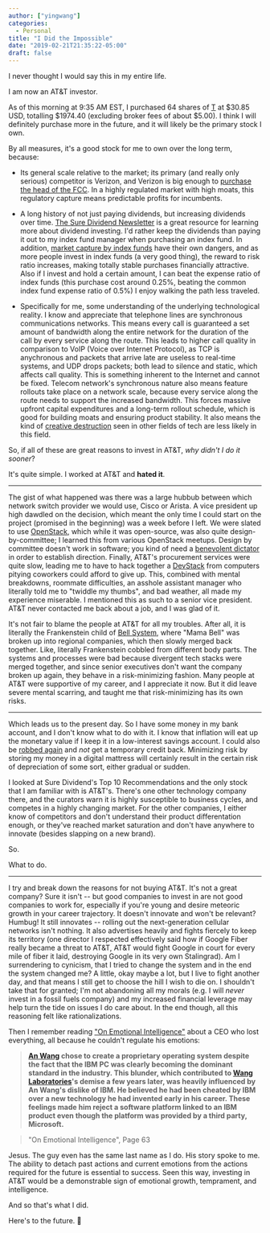 ```yaml
---
author: ["yingwang"]
categories:
  - Personal
title: "I Did the Impossible"
date: "2019-02-21T21:35:22-05:00"
draft: false
---
```


I never thought I would say this in my entire life.

I am now an AT&T investor.

As of this morning at 9:35 AM EST, I purchased 64 shares of
[T](https://www.nyse.com/quote/XNYS:T) at \$30.85 USD, totalling \$1974.40
(excluding broker fees of about \$5.00). I think I will definitely purchase more
in the future, and it will likely be the primary stock I own.

By all measures, it's a good stock for me to own over the long term, because:

-   Its general scale relative to the market; its primary (and really only
    serious) competitor is Verizon, and Verizon is big enough to [purchase the
    head of the
    FCC](https://www.opensecrets.org/revolving/rev_summary.php?id=78736). In a
    highly regulated market with high moats, this regulatory capture means
    predictable profits for incumbents.

-   A long history of not just paying dividends, but increasing dividends over
    time. [The Sure Dividend
    Newsletter](https://www.suredividend.com/subscribe/) is a great resource for
    learning more about dividend investing. I'd rather keep the dividends than
    paying it out to my index fund manager when purchasing an index fund. In
    addition, [market capture by index
    funds](https://www.cambridge.org/core/services/aop-cambridge-core/content/view/30AD689509AAD62F5B677E916C28C4B6/S1469356917000064a.pdf/div-class-title-hidden-power-of-the-big-three-passive-index-funds-re-concentration-of-corporate-ownership-and-new-financial-risk-a-href-fns01-ref-type-fn-a-div.pdf)
    have their own dangers, and as more people invest in index funds (a very
    good thing), the reward to risk ratio increases, making totally stable
    purchases financially attractive. Also if I invest and hold a certain
    amount, I can beat the expense ratio of index funds (this purchase cost
    around 0.25%, beating the common index fund expense ratio of 0.5%) I enjoy
    walking the path less traveled.

-   Specifically for me, some understanding of the underlying technological
    reality. I know and appreciate that telephone lines are synchronous communications
    networks. This means every call is guaranteed a set amount of bandwidth
    along the entire network for the duration of the call by every service along
    the route. This leads to higher call quality in comparison to VoIP (Voice
    over Internet Protocol), as TCP is anychronous and packets that arrive late
    are useless to real-time systems, and UDP drops packets; both lead to
    silence and static, which affects call quality. This is something inherent
    to the Internet and cannot be fixed. Telecom network's synchronous nature
    also means feature rollouts take place on a network scale, because every
    service along the route needs to support the increased bandwidth. This
    forces massive upfront capital expenditures and a long-term rollout
    schedule, which is good for building moats and ensuring product stability.
    It also means the kind of [creative
    destruction](https://en.wikipedia.org/wiki/Creative_destruction) seen in
    other fields of tech are less likely in this field.

So, if all of these are great reasons to invest in AT&T, *why didn't I do it
sooner*?

It's quite simple. I worked at AT&T and **hated it**.

__________

The gist of what happened was there was a large hubbub between which network
switch provider we would use, Cisco or Arista. A vice president up high dawdled
on the decision, which meant the only time I could start on the project
(promised in the beginning) was a week before I left. We were slated to use
[OpenStack](https://www.openstack.org/), which while it was open-source, was
also quite design-by-committee; I learned this from various OpenStack meetups.
Design by committee doesn't work in software; you kind of need a [benevolent
dictator](https://en.wikipedia.org/wiki/Benevolent_dictator_for_life) in order
to establish direction. Finally, AT&T's procurement services were quite slow,
leading me to have to hack together a
[DevStack](https://docs.openstack.org/devstack/latest/) from computers pitying
coworkers could afford to give up. This, combined with mental breakdowns,
roommate difficulties, an asshole assistant manager who literally told me to
"twiddle my thumbs", and bad weather, all made my experience miserable. I
mentioned this as such to a senior vice president. AT&T never contacted me back
about a job, and I was glad of it.

It's not fair to blame the people at AT&T for all my troubles. After all, it is
literally the Frankenstein child of [Bell
System](https://en.wikipedia.org/wiki/Bell_System), where "Mama Bell" was broken
up into regional companies, which then slowly merged back together. Like,
literally Frankenstein cobbled from different body parts. The systems and
processes were bad because divergent tech stacks were merged together, and since
senior executives don't want the company broken up again, they behave in a
risk-minimizing fashion. Many people at AT&T were supportive of my career, and I
appreciate it now. But it did leave severe mental scarring, and taught me that
risk-minimizing has its own risks.

__________

Which leads us to the present day. So I have some money in my bank account, and
I don't know what to do with it. I know that inflation will eat up the monetary
value if I keep it in a low-interest savings account. I could also be [robbed
again](/posts/2018/10/23/i_got_robbed_for_the_fifth_time) and *not* get a
temporary credit back. Minimizing risk by storing my money in a digital mattress
will certainly result in the certain risk of depreciation of some sort, either
gradual or sudden.

I looked at Sure Dividend's Top 10 Recommendations and the only stock that I am
familiar with is AT&T's. There's one other technology company there, and the
curators warn it is highly susceptible to business cycles, and competes in a
highly changing market. For the other companies, I either know of competitors
and don't understand their product differentation enough, or they've reached
market saturation and don't have anywhere to innovate (besides slapping on a new
brand).

So.

What to do.

__________

I try and break down the reasons for not buying AT&T. It's not a great company?
Sure it isn't -- but good companies to invest in are not good companies to work
for, especially if you're young and desire meteoric growth in your career
trajectory. It doesn't innovate and won't be relevant? Humbug! It still
innovates -- rolling out the next-generation cellular networks isn't nothing. It
also advertises heavily and fights fiercely to keep its territory (one director
I respected effectively said how if Google Fiber really became a threat to AT&T,
AT&T would fight Google in court for every mile of fiber it laid, destroying
Google in its very own Stalingrad). Am I surrendering to cynicism, that I tried
to change the system and in the end the system changed me? A little, okay maybe
a lot, but I live to fight another day, and that means I still get to choose the
hill I wish to die on. I shouldn't take that for granted; I'm not abandoning all
my morals (e.g. I will *never* invest in a fossil fuels company) and my
increased financial leverage may help turn the tide on issues I do care about.
In the end though, all this reasoning felt like rationalizations.

Then I remember reading ["On Emotional
Intelligence"](/posts/2018/12/28/on_emotional_intelligence) about a CEO who lost
everything, all because he couldn't regulate his emotions:

> **[An Wang](https://en.wikipedia.org/wiki/An_Wang) chose to create a proprietary
operating system despite the fact that the IBM PC was clearly becoming the
dominant standard in the industry. This blunder, which contributed to [Wang
Laboratories](https://en.wikipedia.org/wiki/Wang_Laboratories)'s demise a few
years later, was heavily influenced by An Wang's dislike of IBM. He believed he
had been cheated by IBM over a new technology he had invented early in his
career. These feelings made him reject a software platform linked to an IBM
product even though the platform was provided by a third party, Microsoft.**

> "On Emotional Intelligence", Page 63

Jesus. The guy even has the same last name as I do. His story spoke to me. The
ability to detach past actions and current emotions from the actions required
for the future is essential to success. Seen this way, investing in AT&T would
be a demonstrable sign of emotional growth, temprament, and intelligence.

And so that's what I did.

Here's to the future. :wine_glass:
